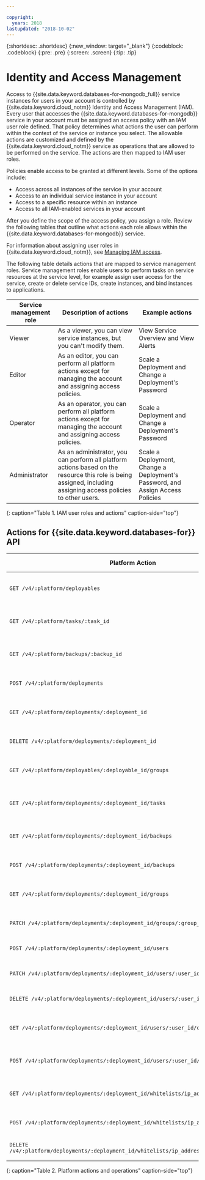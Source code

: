 ```yaml
---

copyright:
  years: 2018
lastupdated: "2018-10-02"
---
```


{:shortdesc: .shortdesc}
{:new_window: target="_blank"}
{:codeblock: .codeblock}
{:pre: .pre}
{:screen: .screen}
{:tip: .tip}

# Identity and Access Management

Access to {{site.data.keyword.databases-for-mongodb_full}} service instances for users in your account is controlled by {{site.data.keyword.cloud_notm}} Identity and Access Management (IAM). Every user that accesses the {{site.data.keyword.databases-for-mongodb}} service in your account must be assigned an access policy with an IAM user role defined. That policy determines what actions the user can perform within the context of the service or instance you select. The allowable actions are customized and defined by the {{site.data.keyword.cloud_notm}} service as operations that are allowed to be performed on the service. The actions are then mapped to IAM user roles.

Policies enable access to be granted at different levels. Some of the options include: 
* Access across all instances of the service in your account
* Access to an individual service instance in your account
* Access to a specific resource within an instance
* Access to all IAM-enabled services in your account

After you define the scope of the access policy, you assign a role. Review the following tables that outline what actions each role allows within the {{site.data.keyword.databases-for-mongodb}} service.

For information about assigning user roles in {{site.data.keyword.cloud_notm}}, see [Managing IAM access](https://console.{DomainName}/docs/iam/iamusermanage.html#iamusermanage).

The following table details actions that are mapped to service management roles. Service management roles enable users to perform tasks on service resources at the service level, for example assign user access for the service, create or delete service IDs, create instances, and bind instances to applications.

Service management role | Description of actions | Example actions
-----------------|-----------------|-----------------
Viewer | As a viewer, you can view service instances, but you can't modify them. | View Service Overview and View Alerts
Editor | As an editor, you can perform all platform actions except for managing the account and assigning access policies. | Scale a Deployment and Change a Deployment's Password
Operator | As an operator, you can perform all platform actions except for managing the account and assigning access policies. | Scale a Deployment and Change a Deployment's Password
Administrator | As an administrator, you can perform all platform actions based on the resource this role is being assigned, including assigning access policies to other users. | Scale a Deployment, Change a Deployment's Password, and Assign Access Policies
{: caption="Table 1. IAM user roles and actions" caption-side="top"}

## Actions for {{site.data.keyword.databases-for}} API

Platform Action  | Operation on service | Role |
----------|------------|----------|
`GET /v4/:platform/deployables` | Read deployable database types | Administrator, Editor, Operator, Viewer 
`GET /v4/:platform/tasks/:task_id` | Read a Task | Administrator, Editor, Operator, Viewer 
`GET /v4/:platform/backups/:backup_id` | Read a Backup | Administrator, Editor, Operator, Viewer 
`POST /v4/:platform/deployments` | Create a Deployment | Administrator, Editor, Operator
`GET /v4/:platform/deployments/:deployment_id` | Read a Deployment | Administrator, Editor, Operator, Viewer
`DELETE /v4/:platform/deployments/:deployment_id` | Remove a deployment | Administrator, Editor, Operator
`GET /v4/:platform/deployables/:deployable_id/groups` | Read deployable group | Administrator, Editor, Operator, Viewer 
`GET /v4/:platform/deployments/:deployment_id/tasks` | Read all deployment tasks | Administrator, Editor, Operator, Viewer 
`GET /v4/:platform/deployments/:deployment_id/backups` | Read all deployment backups | Administrator, Editor, Operator, Viewer 
`POST /v4/:platform/deployments/:deployment_id/backups` | Create an on-demand backup | Administrator, Editor, Operator
`GET /v4/:platform/deployments/:deployment_id/groups` | Read all deployment groups | Administrator, Editor, Operator, Viewer
`PATCH /v4/:platform/deployments/:deployment_id/groups/:group_id` | Read deployment group | Administrator, Editor, Operator
`POST /v4/:platform/deployments/:deployment_id/users` | Create a deployment user | Administrator, Editor, Operator
`PATCH /v4/:platform/deployments/:deployment_id/users/:user_id` | Update a deployment user | Administrator, Editor, Operator 
`DELETE /v4/:platform/deployments/:deployment_id/users/:user_id` | Remove a deployment user | Administrator, Editor, Operator 
`GET /v4/:platform/deployments/:deployment_id/users/:user_id/connections` | Read deployment user connections | Administrator, Editor, Operator, Viewer 
`POST /v4/:platform/deployments/:deployment_id/users/:user_id/connections` | Create deployment user connections | Administrator, Editor, Operator
`GET /v4/:platform/deployments/:deployment_id/whitelists/ip_addresses` | Read whitelisted IP addresses | Administrator, Editor, Operator, Viewer
`POST /v4/:platform/deployments/:deployment_id/whitelists/ip_addresses` | Create a whitelisted IP address | Administrator, Editor, Operator
`DELETE /v4/:platform/deployments/:deployment_id/whitelists/ip_addresses/:ip_address_id` | Remove a whitelisted IP address | Administrator, Editor, Operator
{: caption="Table 2. Platform actions and operations" caption-side="top"}

